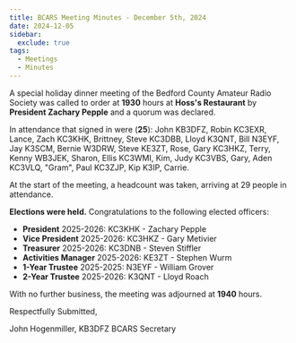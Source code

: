 ```yaml
---
title: BCARS Meeting Minutes - December 5th, 2024
date: 2024-12-05
sidebar:
  exclude: true
tags:
  - Meetings
  - Minutes
---
```

			
A special holiday dinner meeting of the Bedford County Amateur Radio Society was called to order at **1930** hours at **Hoss's Restaurant** by **President Zachary Pepple** and a quorum was declared.

In attendance that signed in were (**25**): <!--more--> John KB3DFZ, Robin KC3EXR, Lance, Zach KC3KHK, Brittney, Steve KC3DBB, Lloyd K3QNT, Bill N3EYF, Jay K3SCM, Bernie W3DRW, Steve KE3ZT, Rose, Gary KC3HKZ, Terry, Kenny WB3JEK, Sharon, Ellis KC3WMI, Kim, Judy KC3VBS, Gary, Aden KC3VLQ, "Gram", Paul KC3ZJP, Kip K3IP, Carrie.

At the start of the meeting, a headcount was taken, arriving at 29 people in attendance.

**Elections were held.**  Congratulations to the following elected officers:

- **President** 2025-2026: KC3KHK - Zachary Pepple
- **Vice President** 2025-2026: KC3HKZ - Gary Metivier
- **Treasurer** 2025-2026: KC3DNB - Steven Stiffler
- **Activities Manager** 2025-2026: KE3ZT - Stephen Wurm
- **1-Year Trustee** 2025-2025: N3EYF - William Grover
- **2-Year Trustee** 2025-2026: K3QNT - Lloyd Roach
  
With no further business, the meeting was adjourned at **1940** hours.

Respectfully Submitted,



John Hogenmiller, KB3DFZ
BCARS Secretary	